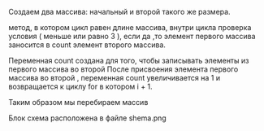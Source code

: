 Создаем  два массива: начальный и второй такого же размера. 

метод, в котором цикл равен длине массива, внутри цикла проверка условия ( меньше или равно 3 ),
если да ,то элемент первого массива заносится в count элемент второго массива. 

Переменная count создана для того, чтобы записывать элементы из первого массива во второй
После присвоения элемента первого массива во второй , переменная count  увеличивается  на 1 и возвращается к циклу for в котором i + 1.

Таким образом мы перебираем массив

Блок схема расположена в файле shema.png